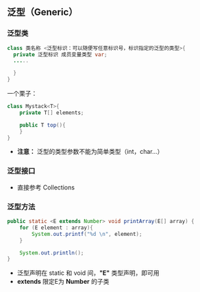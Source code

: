 ## 泛型（Generic）



### 泛型类

```java
class 类名称 <泛型标识：可以随便写任意标识号，标识指定的泛型的类型>{
  private 泛型标识 成员变量类型 var; 
  .....

  }
}
```

一个栗子：

```Java
class Mystack<T>{
    private T[] elements;

    public T top(){
    }
}
```

- **注意：** 泛型的类型参数不能为简单类型（int，char...）

### 泛型接口

- 直接参考 Collections

### 泛型方法

```Java
public static <E extends Number> void printArray(E[] array) {
    for (E element : array){
        System.out.printf("%d \n", element);
    }

    System.out.println();
}
```

- 泛型声明在 static 和 void 间，**"E"** 类型声明，即可用
- **extends** 限定E为 **Number** 的子类





